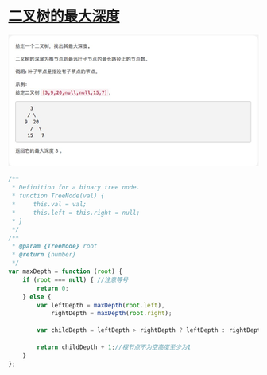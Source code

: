 # [二叉树的最大深度](https://leetcode-cn.com/explore/interview/card/top-interview-questions-easy/7/trees/47/)

![maxDepth](./imgs/maxDepth.png)

```js
/**
 * Definition for a binary tree node.
 * function TreeNode(val) {
 *     this.val = val;
 *     this.left = this.right = null;
 * }
 */
/**
 * @param {TreeNode} root
 * @return {number}
 */
var maxDepth = function (root) {
    if (root === null) { //注意等号
        return 0;
    } else {
        var leftDepth = maxDepth(root.left),
            rightDepth = maxDepth(root.right);

        var childDepth = leftDepth > rightDepth ? leftDepth : rightDepth;

        return childDepth + 1;//根节点不为空高度至少为1
    }
};


```